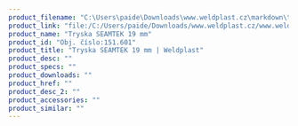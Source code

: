 ```yaml
---
product_filename: "C:\Users\paide\Downloads\www.weldplast.cz\markdown\tryska-seamtek-19-mm_pg=5.md"
product_link: "file:/C:/Users/paide/Downloads/www.weldplast.cz/www.weldplast.cz/sk/tryska-seamtek-19-mm_pg=5"
product_name: "Tryska SEAMTEK 19 mm"
product_id: "Obj. číslo:151.601"
product_title: "Tryska SEAMTEK 19 mm | Weldplast"
product_desc: ""
product_specs: ""
product_downloads: ""
product_href: ""
product_desc_2: ""
product_accessories: ""
product_similar: ""
---
```

